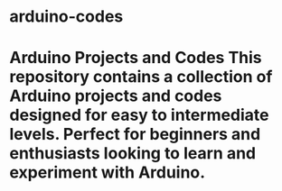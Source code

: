 # arduino-codes
# Arduino Projects and Codes This repository contains a collection of Arduino projects and codes designed for easy to intermediate levels. Perfect for beginners and enthusiasts looking to learn and experiment with Arduino.
